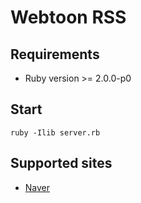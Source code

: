 # Webtoon RSS

## Requirements

- Ruby version >= 2.0.0-p0

## Start

	ruby -Ilib server.rb

## Supported sites

- [Naver][]

[Naver]: http://comic.naver.com
